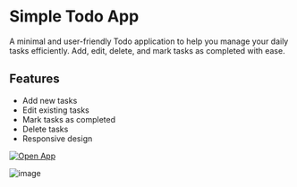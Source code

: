 # Simple Todo App

A minimal and user-friendly Todo application to help you manage your daily tasks efficiently. Add, edit, delete, and mark tasks as completed with ease.

## Features
- Add new tasks
- Edit existing tasks
- Mark tasks as completed
- Delete tasks
- Responsive design
  
[![Open App](https://img.shields.io/badge/Open%20App-Click%20Here-blue?style=for-the-badge)](https://thanosdrome.github.io/Todo-App/)


![image](https://github.com/user-attachments/assets/ccb0e725-d61a-4105-aadd-88826dcc8f0c)
